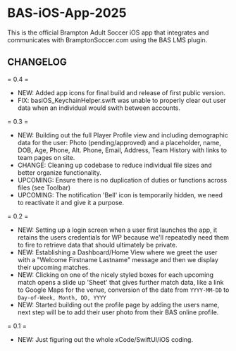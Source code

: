 # BAS-iOS-App-2025
This is the official Brampton Adult Soccer iOS app that integrates and communicates with BramptonSoccer.com using the BAS LMS plugin.


## CHANGELOG

 = 0.4 =
 * NEW: Added app icons for final build and release of first public version.
 * FIX: basiOS_KeychainHelper.swift was unable to properly clear out user data when an individual would swith between accounts.

 = 0.3 =
 * NEW: Building out the full Player Profile view and including demographic data for the user: Photo (pending/approved) and a placeholder, name, DOB, Age, Phone, Alt. Phone, Email, Address, Team History with links to team pages on site.
 * CHANGE: Cleaning up codebase to reduce individual file sizes and better organize functionality.
 * UPCOMING: Ensure there is no duplication of duties or functions across files (see Toolbar)
 * UPCOMING: The notification 'Bell' icon is temporarily hidden, we need to reactivate it and give it a purpose.

 = 0.2 =
 * NEW: Setting up a login screen when a user first launches the app, it retains the users credentials for WP because we'll repeatedly need them to fire to retrieve data that should ultimately be private.
 * NEW: Establishing a Dashboard/Home View where we greet the user with a "Welcome Firstname Lastname" message and then we display their upcoming matches.
 * NEW: Clicking on one of the nicely styled boxes for each upcoming match opens a slide up 'Sheet' that gives further match data, like a link to Google Maps for the venue, conversion of the date from `YYYY-MM-DD` to `Day-of-Week, Month, DD, YYYY`
 * NEW: Started building out the profile page by adding the users name, next step will be to add their user photo from their BAS online profile.

 = 0.1 =
 * NEW: Just figuring out the whole xCode/SwiftUI/iOS coding.
